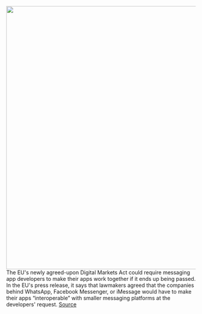 <img src='https://cdn.vox-cdn.com/thumbor/eKnRbexR0FUMif3FjZ8ovs7ecUo=/0x0:2040x1360/1200x800/filters:focal(857x517:1183x843)/cdn.vox-cdn.com/uploads/chorus_image/image/70669231/acastro_210119_1777_whatsapp_0003.0.jpg' width='700px' /><br/>
The EU's newly agreed-upon Digital Markets Act could require messaging app developers to make their apps work together if it ends up being passed. In the EU's press release, it says that lawmakers agreed that the companies behind WhatsApp, Facebook Messenger, or iMessage would have to make their apps “interoperable” with smaller messaging platforms at the developers' request.
<a href='https://www.theverge.com/2022/3/24/22995431/european-union-digital-markets-act-imessage-whatsapp-interoperable'> Source <a/>